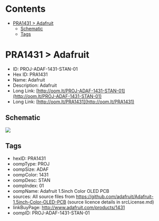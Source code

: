 



Contents
========

* [PRA1431 > Adafruit](#pra1431--adafruit)
	* [Schematic](#schematic)
	* [Tags](#tags)

# PRA1431 > Adafruit

- ID: PROJ-ADAF-1431-STAN-01
- Hex ID: PRA1431
- Name: Adafruit
- Description: Adafruit
- Long Link: [http://oom.lt/PROJ-ADAF-1431-STAN-01](http://oom.lt/PROJ-ADAF-1431-STAN-01)
- Long Link: [http://oom.lt/PRA1431](http://oom.lt/PRA1431)

## Schematic
  
![][schem]
## Tags

- hexID: PRA1431
- oompType: PROJ
- oompSize: ADAF
- oompColor: 1431
- oompDesc: STAN
- oompIndex: 01
- oompName: Adafruit 1.5inch Color OLED PCB
- sources: All source files from https://github.com/adafruit/Adafruit-1.5inch-Color-OLED-PCB (source licence details in srcLicense.md)
- linkBuyPage: http://www.adafruit.com/products/1431
- oompID: PROJ-ADAF-1431-STAN-01



[schem]: eagleSchemImage.png
